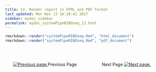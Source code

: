 ```yaml
---
title: 13. Render report in HTML and PDF format
last_updated: Mon Nov 13 16:18:42 2017
sidebar: mydoc_sidebar
permalink: mydoc_systemPipeRIBOseq_13.html
---
```



```r
rmarkdown::render("systemPipeRIBOseq.Rmd", "html_document")
rmarkdown::render("systemPipeRIBOseq.Rmd", "pdf_document")
```


<br><br><center><a href="mydoc_systemPipeRIBOseq_12.html"><img src="images/left_arrow.png" alt="Previous page."></a>Previous Page &nbsp; &nbsp; &nbsp; &nbsp; &nbsp; &nbsp; &nbsp; &nbsp; &nbsp; &nbsp; Next Page
<a href="mydoc_systemPipeRIBOseq_14.html"><img src="images/right_arrow.png" alt="Next page."></a></center>
